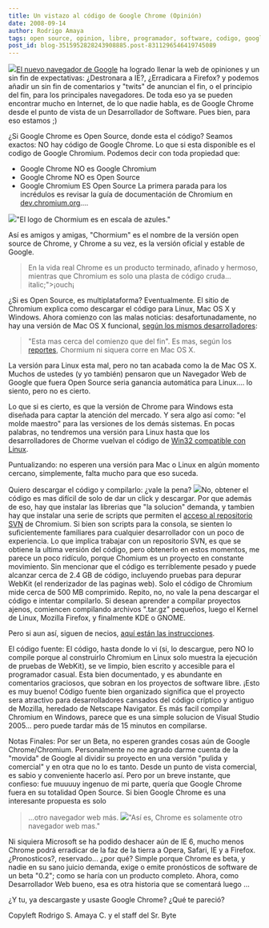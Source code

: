 ```yaml
---
title: Un vistazo al código de Google Chrome (Opinión)
date: 2008-09-14
author: Rodrigo Amaya
tags: open source, opinion, libre, programador, software, codigo, google
post_id: blog-3515952828243908885.post-8311296546419745089
---
```


[![](http://2.bp.blogspot.com/_ayvorITawE4/SM2-CTy9_UI/AAAAAAAABP4/hHrgVFM8ZcY/s320/Chrome_nav_150x75.jpg)](http://2.bp.blogspot.com/_ayvorITawE4/SM2-CTy9_UI/AAAAAAAABP4/hHrgVFM8ZcY/s1600-h/Chrome_nav_150x75.jpg)[El nuevo navegador de Google](http://www.srbyte.com/2008/09/navegador-web-de-google.html) ha logrado llenar la web de opiniones y un sin fin de expectativas: ¿Destronara a IE?, ¿Erradicara a Firefox? y podemos añadir un sin fin de comentarios y "twits" de anuncian el fin, o el principio del fin, para los principales navegadores. De toda eso ya se pueden encontrar mucho en Internet, de lo que nadie habla, es de Google Chrome desde el punto de vista de un Desarrollador de Software. Pues bien, para eso estamos ;)

¿Si Google Chrome es Open Source, donde esta el código? Seamos exactos: NO hay código de Google Chrome. Lo que si esta disponible es el codigo de Google Chromium. Podemos decir con toda propiedad que:

- Google Chrome NO es Google Chromium
- Google Chrome NO es Open Source
- Google Chromium ES Open Source
La primera parada para los incrédulos es revisar la guía de documentación de Chromium en [dev.chromium.org](http://dev.chromium.org/)....

[![](http://1.bp.blogspot.com/_ayvorITawE4/SM2_wG05awI/AAAAAAAABQQ/sr072SSnQ-Q/s320/chormium.png)](http://1.bp.blogspot.com/_ayvorITawE4/SM2_wG05awI/AAAAAAAABQQ/sr072SSnQ-Q/s1600-h/chormium.png)"El logo de Chormium es en escala de azules."

Así es amigos y amigas, "Chormium" es el nombre de la versión open source de Chrome, y Chrome a su vez, es la versión oficial y estable de Google.

> En la
> vida real Chrome es un producto terminado, afinado y hermoso, mientras que Chromium es solo
> una plasta de código cruda... italic;">¡ouch¡

¿Si es Open Source, es multiplataforma? Eventualmente. El sitio de Chromium explica como descargar el código para Linux, Mac OS X y Windows. Ahora comienzo con las malas noticias: desafortunadamente, no hay una versión de Mac OS X funcional, [según los mismos desarrolladores](http://dev.chromium.org/developers/how-tos/build-instructions-os-x):
> "Esta mas
> cerca del comienzo que del fin".
Es mas, según los [reportes](http://dev.chromium.org/developers/mac-os-x-detailed-status), Chormium ni siquera corre en Mac OS X.

La versión para Linux esta mal, pero no tan acabada como la de Mac OS X. Muchos de ustedes (y yo también) pensaron que un Navegador Web de Google que fuera Open Source seria ganancia automática para Linux.... lo siento, pero no es cierto.

Lo que si es cierto, es que la versión de Chrome para Windows esta diseñada para captar la atención del mercado. Y sera algo así como: "el molde maestro" para las versiones de los demás sistemas. En pocas palabras, no tendremos una versión para Linux hasta que los desarrolladores de Chorme vuelvan el código de [Win32 compatible con Linux](http://dev.chromium.org/developers/how-tos/linux-development).

Puntualizando: no esperen una versión para Mac o Linux en algún momento cercano, simplemente, falta mucho para que eso suceda.

Quiero descargar el código y compilarlo: ¿vale la pena? [![](http://3.bp.blogspot.com/_ayvorITawE4/SM3BVvq9bVI/AAAAAAAABQY/2PugazfGiTU/s200/subversion_logo-384x332.png)](http://3.bp.blogspot.com/_ayvorITawE4/SM3BVvq9bVI/AAAAAAAABQY/2PugazfGiTU/s1600-h/subversion_logo-384x332.png)No, obtener el código es mas difícil de solo de dar un click y descargar. Por que además de eso, hay que instalar las librerias que "la solucion" demanda, y tambien hay que instalar una serie de scripts que permiten el [acceso al repositorio SVN](http://www.srbyte.com/2008/03/programemos-mejor-subversion.html) de Chromium. Si bien son scripts para la consola, se sienten lo suficientemente familiares para cualquier desarrollador con un poco de experiencia. Lo que implica trabajar con un repositorio SVN, es que se obtiene la ultima versión del código, pero obtenerlo en estos momentos, me parece un poco ridículo, porque Chomium es un proyecto en constante movimiento. Sin mencionar que el código es terriblemente pesado y puede alcanzar cerca de 2.4 GB de código, incluyendo pruebas para depurar WebKit (el renderizador de las paginas web). Solo el código de Chromium mide cerca de 500 MB comprimido. Repito, no, no vale la pena descargar el código e intentar compilarlo. Si desean aprender a compilar proyectos ajenos, comiencen compilando archivos ".tar.gz" pequeños, luego el Kernel de Linux, Mozilla Firefox, y finalmente KDE o GNOME.

Pero si aun así, siguen de necios, [aquí están las instrucciones](http://dev.chromium.org/developers/how-tos/build-instructions-windows).

El código fuente: El código, hasta donde lo vi (si, lo descargue, pero NO lo compile porque al construirlo Chromium en Linux solo muestra la ejecución de pruebas de WebKit), se ve limpio, bien escrito y accesible para el programador casual. Esta bien documentado, y es abundante en comentarios graciosos, que sobran en los proyectos de software libre. ¡Esto es muy bueno! Código fuente bien organizado significa que el proyecto sera atractivo para desarrolladores cansados del código críptico y antiguo de Mozilla, heredado de Netscape Navigator. Es más facil compilar Chromium en Windows, parece que es una simple solucion de Visual Studio 2005... pero puede tardar más de 15 minutos en compilarse.

Notas Finales: Por ser un Beta, no esperen grandes cosas aún de Google Chrome/Chromium. Personalmente no me agrado darme cuenta de la "movida" de Google al dividir su proyecto en una versión "pulida y comercial" y en otra que no lo es tanto. Desde un punto de vista comercial, es sabio y conveniente hacerlo así. Pero por un breve instante, que confieso: fue muuuuy ingenuo de mi parte, quería que Google Chrome fuera en su totalidad Open Source. Si bien Google Chrome es una interesante propuesta es solo
> ...otro navegador web más.
[![](http://2.bp.blogspot.com/_ayvorITawE4/SM2-vr0AjBI/AAAAAAAABQI/VkDhdlHtAJ0/s320/googlechrome_450x257.jpg)](http://2.bp.blogspot.com/_ayvorITawE4/SM2-vr0AjBI/AAAAAAAABQI/VkDhdlHtAJ0/s1600-h/googlechrome_450x257.jpg)"Así es, Chrome es solamente otro navegador web mas."

Ni siquiera Microsoft se ha podido deshacer aún de IE 6, mucho menos Chrome podrá erradicar de la faz de la tierra a Opera, Safari, IE y a Firefox. ¿Pronosticos?, reservado... ¿por qué? Simple porque Chrome es beta, y nadie en su sano juicio demanda, exige o emite pronósticos de software de un beta "0.2"; como se haría con un producto completo. Ahora, como Desarrollador Web bueno, esa es otra historia que se comentará luego ...

¿Y tu, ya descargaste y usaste Google Chrome? ¿Qué te pareció?

Copyleft Rodrigo S. Amaya C. y el staff del Sr. Byte